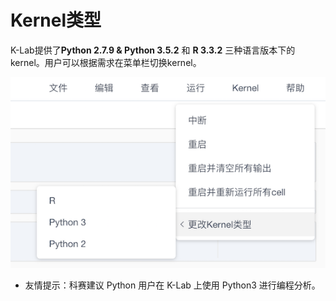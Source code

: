# Kernel类型

K-Lab提供了**Python 2.7.9 & Python 3.5.2** 和 **R 3.3.2** 三种语言版本下的kernel。用户可以根据需求在菜单栏切换kernel。

![image description](/image/change-kernel.png)

* 友情提示：科赛建议 Python 用户在 K-Lab 上使用 Python3 进行编程分析。

